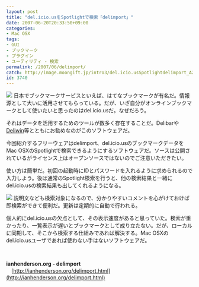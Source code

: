 ```yaml
---
layout: post
title: "del.icio.usをSpotlightで検索「delimport」"
date: 2007-06-20T20:33:50+09:00
categories:
- Mac OSX
tags: 
- GUI
- ブックマーク
- プラグイン
- ユーティリティ - 検索
permalink: /2007/06/delimport/
catch: http://image.moongift.jp/intro3/del.icio.usSpotlightdelimport_A28B/7_thumb.png
id: 3740
---
```

[![](http://image.moongift.jp/intro3/del.icio.usSpotlightdelimport_A28B/8_thumb.png)](http://image.moongift.jp/intro3/del.icio.usSpotlightdelimport_A28B/82.png) 日本でブックマークサービスといえば、はてなブックマークが有名だ。情報源として大いに活用させてもらっている。だが、いざ自分がオンラインブックマークとして使いたいと思ったのはdel.icio.usだ。なぜだろう。

 

それはデータを活用するためのツールが数多く存在することだ。Delibarや[Deliwin](http://www.moongift.jp/2007/06/deliwin/)等とともにお勧めなのがこのソフトウェアだ。

 

今回紹介するフリーウェアはdelimport、del.icio.usのブックマークデータをMac OSXのSpotlightで検索できるようにするソフトウェアだ。ソースは公開されているがライセンス上はオープンソースではないのでご注意いただきたい。

 <!--more--> 

使い方は簡単だ。初回の起動時にIDとパスワードを入れるように求められるので入力しよう。後は通常のSpotlight検索を行うと、他の検索結果と一緒にdel.icio.usの検索結果も出してくれるようになる。

 

[![](http://image.moongift.jp/intro3/del.icio.usSpotlightdelimport_A28B/7_thumb.png)](http://image.moongift.jp/intro3/del.icio.usSpotlightdelimport_A28B/72.png) 説明文なども検索対象になるので、分かりやすいコメントを心がけておけば即検索ができて便利だ。更新は定期的に自動で行われる。

 

個人的にdel.icio.usの欠点として、その表示速度があると思っていた。検索が重かったり、一覧表示が遅いとブックマークとして成り立たない。だが、ローカルに同期して、そこから検索する仕組みであれば解決する。Mac OSXのdel.icio.usユーザであれば使わない手はないソフトウェアだ。

 

&nbsp;

 

**ianhenderson.org - delimport**  
　[http://ianhenderson.org/delimport.html](http://ianhenderson.org/delimport.html)


